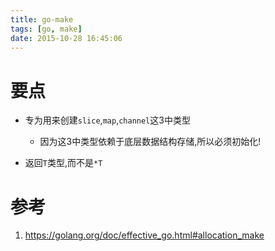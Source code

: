 ```yaml
---
title: go-make
tags: [go, make]
date: 2015-10-28 16:45:06
---
```


# 要点

-   专为用来创建`slice`,`map`,`channel`这3中类型

    -   因为这3中类型依赖于底层数据结构存储,所以必须初始化!

-   返回`T`类型,而不是`*T`

# 参考

1.  <https://golang.org/doc/effective_go.html#allocation_make>
